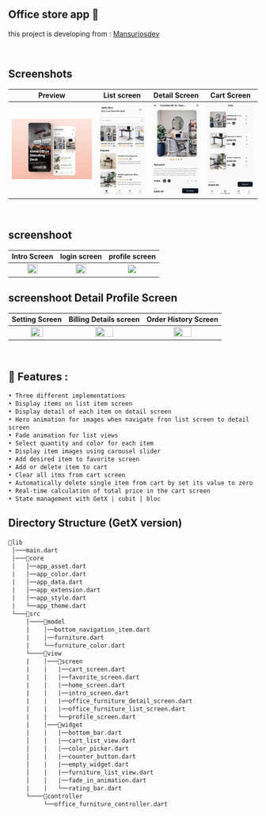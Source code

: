 ## Office store app 🏢




this project is developing from :  [Mansuriosdev](https://github.com/Mansurisodev)
  <br/>



 <br/>

## Screenshots

Preview                    |   List screen             |   Detail Screen           |  Cart Screen
:-------------------------:|:-------------------------:|:-------------------------:|:-------------------------:
![](https://github.com/Mansurisodev/office_store_getX/blob/origin/screenshots/office_furniture_store_app.jpg?raw=true)|![](https://github.com/Mansurisodev/office_store_getX/blob/origin/screenshots/office_furniture_list_screen.png?raw=true)|![](https://github.com/Mansurisodev/office_store_getX/blob/origin/screenshots/office_furniture_detail_screen.png?raw=true)|![](https://github.com/Mansurisodev/office_store_getX/blob/origin/screenshots/cart_screen.png?raw=true)


  <br/>
  
  
## screenshoot



Intro Screen | login screen | profile screen
:---: | :---: | :---:
<img src="https://user-images.githubusercontent.com/86775678/211602504-b45b0b92-150f-4113-bc0d-0a7d0349c45d.jpg" width=50% height=50% > |<img src="https://user-images.githubusercontent.com/86775678/211600640-1ea7850e-a3a2-41fc-b93b-65c97d1da4f3.jpg" width=50% height=50% > |<img src="https://user-images.githubusercontent.com/86775678/212347829-a86df766-99f4-4f2a-9676-f757b61857d4.png"  >


## screenshoot Detail Profile Screen

Setting Screen | Billing Details screen | Order History Screen 
:---: | :---: | :---: 
<img src="https://user-images.githubusercontent.com/86775678/212347972-9688a3f0-07bb-4398-9c41-8520f149c69d.png" width=50% height=50%> | <img src="https://user-images.githubusercontent.com/86775678/212348143-4f0dffaa-aeec-4026-a953-00ca263c2e59.png" width=50% height=50%> | <img src="https://user-images.githubusercontent.com/86775678/212348320-267ae438-d86c-49b5-ab57-11739604339e.png" width=50% height=50%> 



  <br/>

## 🚀 Features :
```
• Three different implementations
• Display items on list item screen
• Display detail of each item on detail screen
• Hero animation for images when navigate fron list screen to detail screen
• Fade animation for list views
• Select quantity and color for each item
• Display item images using carousel slider
• Add desired item to favorite screen
• Add or delete item to cart
• Clear all itms from cart screen
• Automatically delete single item from cart by set its value to zero
• Real-time calculation of total price in the cart screen
• State management with GetX | cubit | bloc
```


## Directory Structure (GetX version)
```
📂lib
 │───main.dart  
 │───📂core  
 |   │──app_asset.dart
 |   │──app_color.dart
 |   │──app_data.dart
 |   │──app_extension.dart
 |   │──app_style.dart
 |   └──app_theme.dart
 └───📂src
     │────📂model
     │    │──bottom_navigation_item.dart
     |    │──furniture.dart
     |    └──furniture_color.dart
     └────📂view
     |    │───📂screen
     |    |   |──cart_screen.dart
     |    |   |──favorite_screen.dart
     |    |   |──home_screen.dart
     |    |   |──intro_screen.dart
     |    |   |──office_furniture_detail_screen.dart
     |    |   |──office_furniture_list_screen.dart
     |    |   └──profile_screen.dart
     |    │───📂widget
     |    |   |──bottom_bar.dart
     │    |   |──cart_list_view.dart
     │    |   |──color_picker.dart
     │    |   |──counter_button.dart
     │    |   |──empty_widget.dart
     │    |   |──furniture_list_view.dart
     │    |   |──fade_in_animation.dart
     |    |   └──rating_bar.dart
     └────📂controller
          └──office_furniture_controller.dart
```

  <br/>

